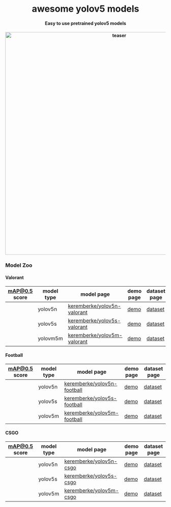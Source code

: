<div align="center">
<h1>
  awesome yolov5 models
</h1>

<h4>
  Easy to use pretrained yolov5 models
</h4>

<h4>
    <img width="700" alt="teaser" src="https://user-images.githubusercontent.com/34196005/208124364-325c1b68-143f-4285-a5e9-13b2ceafcf64.gif">
</h4>

</div>

### Model Zoo

#### Valorant

| mAP@0.5 score | model type | model page | demo page | dataset page |
|---            |---         |---         |---        |---           |
|   | yolov5n | [keremberke/yolov5n-valorant](https://huggingface.co/keremberke/yolov5n-valorant) | [demo](https://huggingface.co/spaces/keremberke/valorant-object-detection) | [dataset](...)
|   | yolov5s | [keremberke/yolov5s-valorant](https://huggingface.co/keremberke/yolov5s-valorant) | [demo](https://huggingface.co/spaces/keremberke/valorant-object-detection) | [dataset](...)
|   | yolovm5m | [keremberke/yolov5m-valorant](https://huggingface.co/keremberke/yolov5m-valorant) | [demo](https://huggingface.co/spaces/keremberke/valorant-object-detection) | [dataset](...)

#### Football

| mAP@0.5 score | model type | model page | demo page | dataset page | 
|---            |---         |---         |---        |---           |
|   | yolov5n | [keremberke/yolov5n-football](https://huggingface.co/keremberke/yolov5n-football) | [demo](https://huggingface.co/spaces/keremberke/football-object-detection) | [dataset](...)
|   | yolov5s | [keremberke/yolov5s-football](https://huggingface.co/keremberke/yolov5s-football) | [demo](https://huggingface.co/spaces/keremberke/football-object-detection) | [dataset](...)
|   | yolov5m | [keremberke/yolov5m-football](https://huggingface.co/keremberke/yolov5m-football) | [demo](https://huggingface.co/spaces/keremberke/football-object-detection) | [dataset](...)

#### CSGO

| mAP@0.5 score | model type | model page | demo page | dataset page |
|---            |---         |---         |---        |---           |
|   | yolov5n | [keremberke/yolov5n-csgo](https://huggingface.co/keremberke/yolov5n-csgo) | [demo](https://huggingface.co/spaces/keremberke/csgo-object-detection) | [dataset](...)
|   | yolov5s | [keremberke/yolov5s-csgo](https://huggingface.co/keremberke/yolov5s-csgo) | [demo](https://huggingface.co/spaces/keremberke/csgo-object-detection) | [dataset](...)
|   | yolov5m | [keremberke/yolov5m-csgo](https://huggingface.co/keremberke/yolov5m-csgo) | [demo](https://huggingface.co/spaces/keremberke/csgo-object-detection) | [dataset](...)
